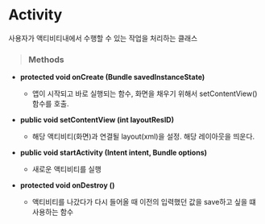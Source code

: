 # Activity
사용자가 액티비티내에서 수행할 수 있는 작업을 처리하는 클래스

> ### Methods
* **protected void onCreate (Bundle savedInstanceState)**
    - 앱이 시작되고 바로 실행되는 함수, 화면을 채우기 위해서 setContentView()함수를 호출.

* **public void setContentView (int layoutResID)**
    - 해당 액티비티(화면)과 연결될 layout(xml)을 설정. 해당 레이아웃을 띄운다.

* **public void startActivity (Intent intent, Bundle options)**
    - 새로운 액티비티를 실행

* **protected void onDestroy ()**
    - 액티비티를 나갔다가 다시 들어올 때 이전의 입력했던 값을 save하고 싶을 떄 사용하는 함수